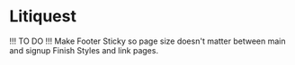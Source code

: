 # Litiquest

!!! TO DO !!!
Make Footer Sticky so page size doesn't matter between main and signup
Finish Styles and link pages.

 
